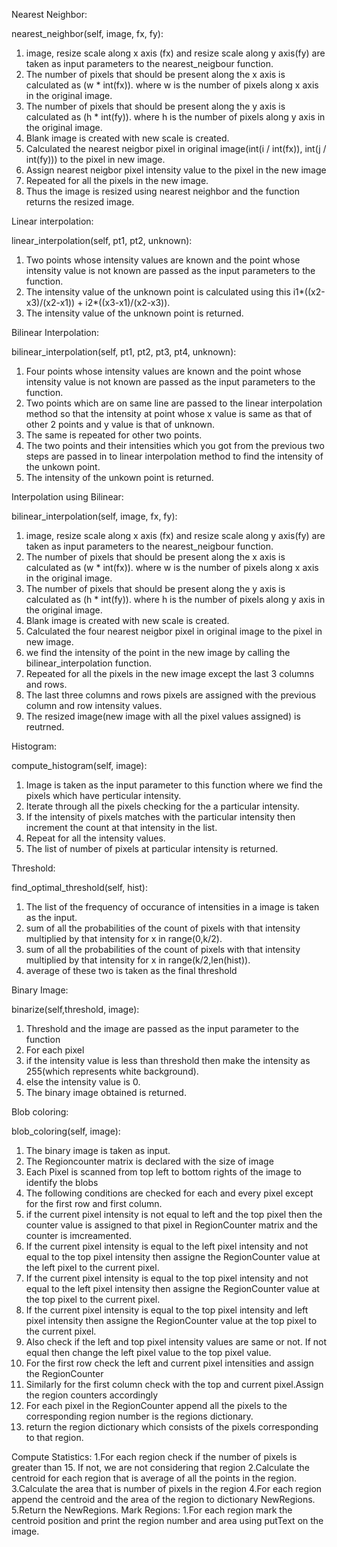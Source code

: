 

Nearest Neighbor:

nearest_neighbor(self, image, fx, fy):

1. image, resize scale along x axis (fx) and resize scale along y axis(fy) are taken as input parameters to the nearest_neigbour function.
2. The number of pixels that should be present along the x axis is calculated as (w * int(fx)). where w is the number of pixels along x axis in the original image.
3. The number of pixels that should be present along the y axis is calculated as (h * int(fy)). where h is the number of pixels along y axis in the original image.
4. Blank image is created with new scale is created.
5. Calculated the nearest neigbor pixel in original image(int(i / int(fx)), int(j / int(fy))) to the pixel in new image.
6. Assign nearest neigbor pixel intensity value to the pixel in the new image
7. Repeated for all the pixels in the new image.
8. Thus the image is resized using nearest neighbor and the function returns the resized image.

Linear interpolation:

linear_interpolation(self, pt1, pt2, unknown):

1. Two points whose intensity values are known and the point whose intensity value is not known are passed as the input parameters to the function.
2. The intensity value of the unknown point is calculated using this i1*((x2-x3)/(x2-x1)) + i2*((x3-x1)/(x2-x3)).
3. The intensity value of the unknown point is returned.

Bilinear Interpolation:

bilinear_interpolation(self, pt1, pt2, pt3, pt4, unknown):

1. Four points whose intensity values are known and the point whose intensity value is not known are passed as the input parameters to the function.
2. Two points which are on same line are passed to the linear interpolation method so that the intensity at point whose x value is same as that of other 2 points and y value is that of unknown.
3. The same is repeated for other two points.
4. The two points and their intensities which you got from the previous two steps are passed in to linear interpolation method to find the intensity of the unkown point.
5. The intensity of the unkown point is returned.

Interpolation using Bilinear:

bilinear_interpolation(self, image, fx, fy):

1. image, resize scale along x axis (fx) and resize scale along y axis(fy) are taken as input parameters to the nearest_neigbour function.
2. The number of pixels that should be present along the x axis is calculated as (w * int(fx)). where w is the number of pixels along x axis in the original image.
3. The number of pixels that should be present along the y axis is calculated as (h * int(fy)). where h is the number of pixels along y axis in the original image.
4. Blank image is created with new scale is created.
5. Calculated the four nearest neigbor pixel in original image to the pixel in new image.
6. we find the intensity of the point in the new image by calling the bilinear_interpolation function.
7. Repeated for all the pixels in the new image except the last 3 columns and rows.
8. The last three columns and rows pixels are assigned with the previous column and row intensity values.
9. The resized image(new image with all the pixel values assigned) is reutrned.

Histogram:

compute_histogram(self, image):

1. Image is taken as the input parameter to this function where we find the pixels which have perticular intensity.
2. Iterate through all the pixels checking for the a particular intensity.
3. If the intensity of pixels matches with the particular intensity then increment the count at that intensity in the list.
4. Repeat for all the intensity values.
5. The list of number of pixels at particular intensity is returned.

Threshold:

find_optimal_threshold(self, hist):

1. The list of the frequency of occurance of intensities in a image is taken as the input.
2. sum of all the probabilities of the count of pixels with that intensity multiplied by that intensity for x in range(0,k/2).
3. sum of all the probabilities of the count of pixels with that intensity multiplied by that intensity for x in range(k/2,len(hist)).
3. average of these two is taken as the final threshold

Binary Image:

binarize(self,threshold, image):

1. Threshold and the image are passed as the input parameter to the function
2. For each pixel
3. if the intensity value is less than threshold then make the intensity as 255(which represents white background).
4. else the intensity value is 0.
5. The binary image obtained is returned.

Blob coloring:

blob_coloring(self, image):

1. The binary image is taken as input.
2. The Regioncounter matrix is declared with the size of image
3. Each Pixel is scanned from top left to bottom rights of the image to identify the blobs
4. The following conditions are checked for each and every pixel except for the first row and first column.
5. if the current pixel intensity is not equal to left and the top pixel then the counter value is assigned to that pixel in RegionCounter matrix and the counter is imcreamented.
6. If the current pixel intensity is equal to the left pixel intensity and not equal to the top pixel intensity then assigne the RegionCounter value at the left pixel to the current pixel.
7. If the current pixel intensity is equal to the top pixel intensity and not equal to the left pixel intensity then assigne the RegionCounter value at the top pixel to the current pixel.
8. If the current pixel intensity is equal to the top pixel intensity and left pixel intensity then assigne the RegionCounter value at the top pixel to the current pixel.
9. Also check if the left and top pixel intensity values are same or not. If not equal then change the left pixel value to the top pixel value.
10. For the first row check the left and current pixel intensities and assign the RegionCounter
11. Similarly for the first column check with the top and current pixel.Assign the region counters accordingly
12. For each pixel in the RegionCounter append all the pixels to the corresponding region number is the regions dictionary.
13. return the region dictionary which consists of the pixels corresponding to that region.

Compute Statistics:
1.For each region check if the number of pixels is greater than 15. If not, we are not considering that region
2.Calculate the centroid for each region that is average of all the points in the region.
3.Calculate the area that is number of pixels in the region
4.For each region append the centroid and the area of the region to dictionary NewRegions.
5.Return the NewRegions.
Mark Regions:
1.For each region mark the centroid position and print the region number and area using putText on the image.

